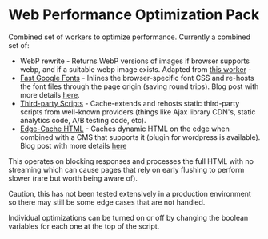 # Web Performance Optimization Pack

Combined set of workers to optimize performance. Currently a combined set of:

* WebP rewrite - Returns WebP versions of images if browser supports webp, and if a suitable webp image exists. Adapted from [this worker](https://github.com/vidaxl-com/cloudflare_webworkers/blob/master/examples/webp.js) - 
* [Fast Google Fonts](https://github.com/cloudflare/worker-examples/tree/master/examples/fast-google-fonts) - Inlines the browser-specific font CSS and re-hosts the font files through the page origin (saving round trips). Blog post with more details [here](https://blog.cloudflare.com/fast-google-fonts-with-cloudflare-workers/).
* [Third-party Scripts](https://github.com/cloudflare/worker-examples/tree/master/examples/third-party-scripts) - Cache-extends and rehosts static third-party scripts from well-known providers (things like Ajax library CDN's, static analytics code, A/B testing code, etc).
* [Edge-Cache HTML](https://github.com/cloudflare/worker-examples/tree/master/examples/edge-cache-html) - Caches dynamic HTML on the edge when combined with a CMS that supports it (plugin for wordpress is available). Blog post with more details [here](https://blog.cloudflare.com/improving-html-time-to-first-byte/)

This operates on blocking responses and processes the full HTML with no streaming which can cause pages that rely on early flushing to perform slower (rare but worth being aware of).

Caution, this has not been tested extensively in a production environment so there may still be some edge cases that are not handled.

Individual optimizations can be turned on or off by changing the boolean variables for each one at the top of the script.
